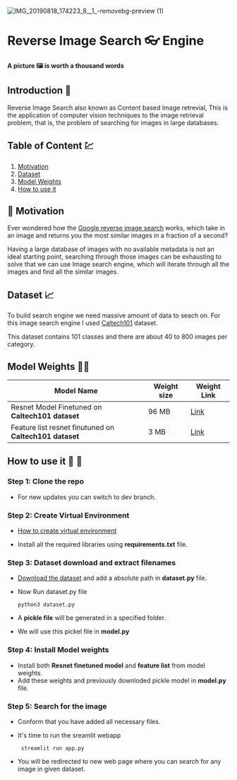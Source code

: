 ![IMG_20190818_174223_8__1_-removebg-preview (1)](https://user-images.githubusercontent.com/63397654/162138000-2856940c-34da-407e-9563-62aa9bc1259c.png)


# Reverse Image Search :eyeglasses: Engine 
**A picture :framed_picture: is worth a thousand words**

## Introduction :pushpin:
Reverse Image Search also known as Content based Image retrevial, This is the application of computer vision techniques to the image retrieval problem, that is, the problem of searching for images in large databases.
 
## Table of Content :chart:
1. [Motivation](#motivation)
2. [Dataset](#dataset)
3. [Model Weights](#model-weights)
4. [How to use it](#how-to-use-it)


## :thinking: Motivation[](#motivation)
Ever wondered how the [Google reverse image search](https://en.wikipedia.org/wiki/Google_Images#Search_by_Image_feature) works, which take in an image and returns you the most similar images in a fraction of a second? 

Having a large database of images with no available metadata is not an ideal starting point, searching through those images can be exhausting to solve that we can use Image search engine, which will iterate through all the images and find all the similar images.

## Dataset[](#dataset) :chart_with_upwards_trend:
To build search engine we need massive amount of data to seach on. For this image search engine I used [Caltech101](https://data.caltech.edu/records/20086) dataset.

This dataset contains 101 classes and there are about 40 to 800 images per category.
    

## Model Weights[](#model-weights) :weight_lifting_woman:


| Model Name                                          | Weight size   | Weight Link
| -------------                                       | ------------- | --------
| Resnet Model Finetuned on **Caltech101 dataset**        | 96 MB         | [Link](https://drive.google.com/file/d/1BQrPqh-CYey4vU0x3H4Ok5EX5WE-JV_K/view?usp=sharing)
| Feature list resnet finutuned on **Caltech101 dataset** | 3 MB          | [Link](https://drive.google.com/file/d/1BR2x6kPLSRgrh1NMrd1wd7mJOccbqKmh/view?usp=sharing)


## How to use it[](#how-to-use-it) :microscope: :test_tube: 
### Step 1: Clone the repo
- For new updates you can switch to dev branch.

### Step 2: Create Virtual Environment
- [How to create virtual environment](https://docs.python.org/3/library/venv.html)

- Install all the required libraries using **requirements.txt** file.

### Step 3: Dataset download and extract filenames
- [Download the dataset](https://data.caltech.edu/records/20086) and add a absolute path in **dataset.py** file.
- Now Run dataset.py file

      python3 dataset.py
- A **pickle file** will be generated in a specified folder.
- We will use this pickel file in **model.py**

### Step 4: Install Model weights
- Install both **Resnet finetuned model** and **feature list** from model weights.
- Add these weights and previously downloded pickle model in **model.py** file.

### Step 5: Search for the image
- Conform that you have added all necessary files.
- It's time to run the sreamlit webapp

       streamlit run app.py
- You will be redirected to new web page where you can search for any image in given dataset.
